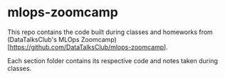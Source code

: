 # mlops-zoomcamp

This repo contains the code built during classes and homeworks from (DataTalksClub's MLOps Zoomcamp)[https://github.com/DataTalksClub/mlops-zoomcamp].

Each section folder contains its respective code and notes taken during classes.
